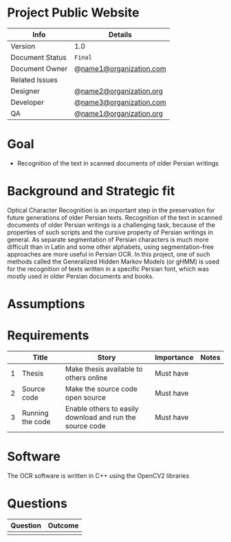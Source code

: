 # Project Public Website

|      Info         |     Details                  |
| ------------------| -----------------------------|
| Version           |     1.0                      |
| Document Status   |     `Final`                  |
| Document Owner    |     @name1@organization.com  |
| Related Issues    |                              |
| Designer          |     @name2@organization.org  |
| Developer         |     @name3@organization.com  |
| QA                |     @name1@organization.org  |

# Goal

* Recognition of the text in scanned documents of older Persian writings

# Background and Strategic fit

Optical Character Recognition is an important step in the preservation for future generations of older Persian texts. 
Recognition of the text in scanned documents of older Persian writings is a challenging task, because of 
the properties of such scripts and the cursive property of Persian writings in general. As separate 
segmentation of Persian characters is much more difficult than in Latin and some other alphabets, 
using segmentation-free approaches are more useful in Persian OCR. In this project, one of such methods 
called the Generalized Hidden Markov Models (or gHMM) is used for the recognition of texts written 
in a specific Persian font, which was mostly used in older Persian documents and books.

# Assumptions


# Requirements

|   |     Title               |   Story                  |   Importance           |      Notes               |
| - | ----------------------- | ----------------------------- | ---------------------- | ------------------------ |
| 1 | Thesis  | Make thesis available to others online | Must have           |            |
| 2 | Source code            | Make the source code open source                  | Must have           |              |
| 3 | Running the code           | Enable others to easily download and run the source code                  | Must have           |              |

# Software

The OCR software is written in C++ using the OpenCV2 libraries


# Questions

|      Question                           |   Outcome                                 |
| ----------------------------------------| ------------------------------------------|
|                                         |                                           |

